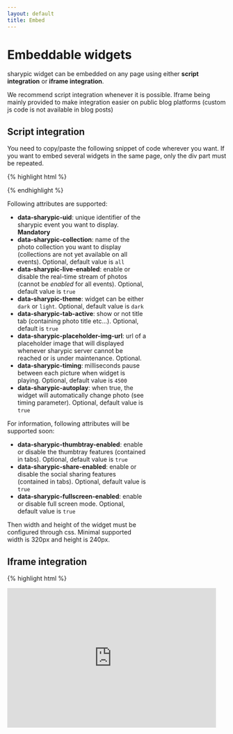 ```yaml
---
layout: default
title: Embed
---
```


# Embeddable widgets

sharypic widget can be embedded on any page using either **script integration** or **iframe integration**.

We recommend script integration whenever it is possible. Iframe being mainly provided to make integration easier on public blog platforms (custom js code is not available in blog posts)

## Script integration

You need to copy/paste the following snippet of code wherever you want. If you want to embed several widgets in the same page,  only the div part must be repeated.

{% highlight html %}
<div class="sharypic_widget" data-sharypic-uid='4sacwgos3b8s8w46' style='height: 240px; width: 320px;'/>
<script language='javascript'>
  (function(){var a=document.createElement("script");a.type="text/javascript";a.async=true;a.src="http://js.sharypic.com/widget-loader-1.0.js";var b=document.getElementsByTagName("script")[0];b.parentNode.insertBefore(a,b)})()
</script>
{% endhighlight %}

Following attributes are supported:
* **data-sharypic-uid**: unique identifier of the sharypic event you want to display. **Mandatory**
* **data-sharypic-collection**: name of the photo collection you want to display (collections are not yet available on all events). Optional, default value is `all`
* **data-sharypic-live-enabled**: enable or disable the real-time stream of photos (cannot be _enabled_ for all events). Optional, default value is `true`
* **data-sharypic-theme**: widget can be either `dark` or `light`. Optional, default value is `dark`
* **data-sharypic-tab-active**: show or not title tab (containing photo title etc...). Optional, default is `true`
* **data-sharypic-placeholder-img-url**: url of a placeholder image that will displayed whenever sharypic server cannot be reached or is under maintenance. Optional.
* **data-sharypic-timing**: milliseconds pause between each picture when widget is playing. Optional, default value is `4500`
* **data-sharypic-autoplay**: when true, the widget will automatically change photo (see timing parameter). Optional, default value is `true`


For information, following attributes will be supported soon:
* **data-sharypic-thumbtray-enabled**: enable or disable the thumbtray features (contained in tabs). Optional, default value is `true`
* **data-sharypic-share-enabled**: enable or disable the social sharing features (contained in tabs). Optional, default value is `true`
* **data-sharypic-fullscreen-enabled**: enable or disable full screen mode. Optional, default value is `true`



Then width and height of the widget must be configured through css.
Minimal supported width is 320px and height is 240px.

## Iframe integration

{% highlight html %}
<iframe width='480' height='320' scrolling='no' frameborder='0' src="http://sharypic.com/events/4sacwgos3b8s8w46/widget"/>
{% endhighlight %}

No further options than width and height are available through iframe integration. It will take all default values of the script parameters.

Minimal supported width is 320px and height is 240px.